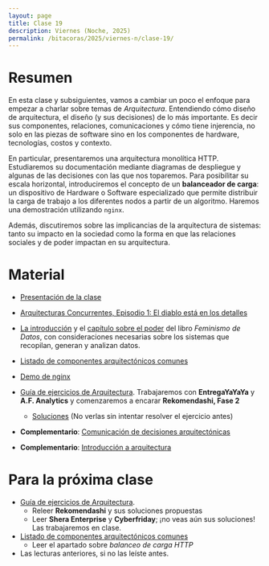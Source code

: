 ```yaml
---
layout: page
title: Clase 19
description: Viernes (Noche, 2025)
permalink: /bitacoras/2025/viernes-n/clase-19/
---
```


# Resumen

En esta clase y subsiguientes, vamos a cambiar un poco el enfoque para empezar a charlar sobre temas de _Arquitectura_. Entendiendo cómo diseño de arquitectura, el diseño (y sus decisiones) de lo más importante. Es decir sus componentes, relaciones, comunicaciones y cómo tiene injerencia, no solo en las piezas de software sino en los componentes de hardware, tecnologías, costos y contexto.

En particular, presentaremos una arquitectura monolítica HTTP. Estudiaremos su documentación mediante diagramas de despliegue y algunas de las decisiones con las que nos toparemos. Para posibilitar su escala horizontal, introduciremos el concepto de un **balanceador de carga**: un dispositivo de Hardware o Software especializado que permite distribuir la carga de trabajo a los diferentes nodos a partir de un algoritmo. Haremos una demostración utilizando `nginx`.

Además, discutiremos sobre las implicancias de la arquitectura de sistemas: tanto su impacto en la sociedad como la forma en que las relaciones sociales y de poder impactan en su arquitectura.

# Material


- [Presentación de la clase](https://docs.google.com/presentation/d/1dFweT7Jg4CwG2pwUuzsPiopA1p-bkVX9QlwkCySuizU/edit)
- [Arquitecturas Concurrentes, Episodio 1: El diablo está en los detalles](https://medium.com/arquitecturas-concurrentes/arquitecturas-concurrentes-episodio-1-el-diablo-est%C3%A1-en-los-detalles-692766ac669b)
- [La introducción](https://data-feminism.mitpress.mit.edu/pub/v874jd7x/release/1) y el [capítulo sobre el poder](https://data-feminism.mitpress.mit.edu/pub/bchsq3az/release/1) del libro _Feminismo de Datos_, con consideraciones necesarias sobre los sistemas que recopilan, generan y analizan datos.
- [Listado de componentes arquitectónicos comunes](https://docs.google.com/document/d/1LWr7tDy47qFQt8Y1XOGFWCra9NQkugqsSxSPt9QMiKs/edit#heading=h.n9ul1ib5i4m)
- [Demo de nginx](https://github.com/flbulgarelli/nginx-sample)
- [Guía de ejercicios de Arquitectura](https://docs.google.com/document/d/1snIOX5rNp3kwEkWF3R04-KuujUbMTOz1wanl3Rut0Ts/edit?usp=sharing). Trabajaremos con **EntregaYaYaYa** y **A.F. Analytics** y comenzaremos a encarar **Rekomendashi, Fase 2**
  - [Soluciones](https://docs.google.com/document/d/1zQPyGbnyKMsMNedsSnFWLobyGUUU2KTuGOyoPIsvnSw/edit#heading=h.o8eoqhxo0gxt) (No verlas sin intentar resolver el ejercicio antes)

- **Complementario**: [Comunicación de decisiones arquitectónicas]({{site.baseurl}}/attachments/ComunicandoDecisionesArquitectonicas.pdf)
- **Complementario**: [Introducción a arquitectura](https://docs.google.com/document/d/1XaKMrWPA0jntDK29gtEDRw-CoQgWXfHOmdbmihg4MpE/edit#heading=h.z9jwy1eurzt9)

# Para la próxima clase

- [Guía de ejercicios de Arquitectura](https://docs.google.com/document/d/1snIOX5rNp3kwEkWF3R04-KuujUbMTOz1wanl3Rut0Ts/edit?usp=sharing).
    - Releer **Rekomendashi** y sus soluciones propuestas
    - Leer **Shera Enterprise** y **Cyberfriday**; ¡no veas aún sus soluciones! Las trabajaremos en clase.
- [Listado de componentes arquitectónicos comunes](https://docs.google.com/document/d/1LWr7tDy47qFQt8Y1XOGFWCra9NQkugqsSxSPt9QMiKs/edit#heading=h.n9ul1ib5i4m)
    - Leer el apartado sobre _balanceo de carga HTTP_
- Las lecturas anteriores, si no las leíste antes.
